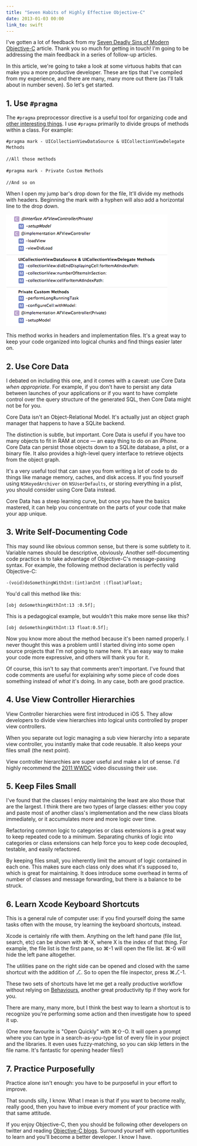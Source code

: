 ```yaml
---
title: "Seven Habits of Highly Effective Objective-C"
date: 2013-01-03 00:00
link_to: swift
---
```


<p>I've gotten a lot of feedback from my <a href="http://ashfurrow.com/blog/seven-deadly-sins-of-modern-objective-c">Seven Deadly Sins of Modern Objective-C</a> article. Thank you so much for getting in touch! I'm going to be addressing the main feedback in a series of follow-up articles.</p>

<p>In this article, we're going to take a look at some virtuous habits that can make you a more productive developer. These are tips that I've compiled from my experience, and there are many, many more out there (as I'll talk about in number seven). So let's get started.</p>

<h2 id="1usepragma">1. Use <code>#pragma</code>

</h2>

<p>The <code>#pragma</code> preprocessor directive is a useful tool for organizing code and <a href="http://nshipster.com/pragma/">other interesting things</a>. I use <code>#pragma</code> primarily to divide groups of methods within a class. For example:</p>

<pre><code>#pragma mark - UICollectionViewDataSource &amp; UICollectionViewDelegate Methods

//All those methods

#pragma mark - Private Custom Methods

//And so on
</code></pre>

<p>When I open my jump bar's drop down for the file, It'll divide my methods with headers. Beginning the mark with a hyphen will also add a horizontal line to the drop down.</p>

<img src="/img/import/blog/seven-habits-of-highly-effective-objective-c/198BD8E3B30B447F807F41D0E186F4A0.png" class="img-responsive" />

<p>This method works in headers and implementation files. It's a great way to keep your code organized into logical chunks and find things easier later on.</p>

<h2 id="2usecoredata">2. Use Core Data</h2>

<p>I debated on including this one, and it comes with a caveat: use Core Data <em>when appropriate</em>. For example, if you don't have to persist any data between launches of your applications or if you want to have complete control over the query structure of the generated SQL, then Core Data might not be for you.</p>

<p>Core Data isn't an Object-Relational Model. It's actually just an object graph manager that happens to have a SQLite backend.</p>

<p>The distinction is subtle, but important. Core Data is useful if you have too many objects to fit in RAM at once — an easy thing to do on an iPhone. Core Data can persist those objects down to a SQLite database, a plist, or a binary file. It also provides a high-level query interface to retrieve objects from the object graph. </p>

<p>It's a very useful tool that can save you from writing a lot of code to do things like manage memory, caches, and disk access. If you find yourself using <code>NSKeyedArchiver</code> on <code>NSUserDefaults</code>, or storing everything in a plist, you should consider using Core Data instead. </p>

<p>Core Data has a steep learning curve, but once you have the basics mastered, it can help you concentrate on the parts of your code that make your app unique. </p>

<h2 id="3writeselfdocumentingcode">3. Write Self-Documenting Code</h2>

<p>This may sound like obvious common sense, but there is some subtlety to it. Variable names should be descriptive, obviously. Another self-documenting code practice is to take advantage of Objective-C's message-passing syntax. For example, the following method declaration is perfectly valid Objective-C:</p>

<pre><code>-(void)doSomethingWithInt:(int)anInt :(float)aFloat;
</code></pre>

<p>You'd call this method like this:</p>

<pre><code>[obj doSomethingWithInt:13 :0.5f];
</code></pre>

<p>This is a pedagogical example, but wouldn't this make more sense like this?</p>

<pre><code>[obj doSomethingWithInt:13 float:0.5f];
</code></pre>

<p>Now you know more about the method because it's been named properly. I never thought this was a problem until I started diving into some open source projects that I'm not going to name here. It's an easy way to make your code more expressive, and others will thank you for it.</p>

<p>Of course, this isn't to say that comments aren't important. I've found that code comments are useful for explaining <em>why</em> some piece of code does something instead of <em>what</em> it's doing. In any case, both are good practice.</p>

<h2 id="4useviewcontrollerhierarchies">4. Use View Controller Hierarchies</h2>

<p>View Controller hierarchies were first introduced in iOS 5. They allow developers to divide view hierarchies into logical units controlled by proper view controllers. </p>

<p>When you separate out logic managing a sub view hierarchy into a separate view controller, you instantly make that code reusable. It also keeps your files small (the next point). </p>

<p>View controller hierarchies are super useful and make a lot of sense. I'd highly recommend the <a href="https://developer.apple.com/videos/wwdc/2011/">2011 WWDC</a> video discussing their use. </p>

<h2 id="5keepfilessmall">5. Keep Files Small</h2>

<p>I've found that the classes I enjoy maintaining the least are also those that are the largest. I think there are two types of large classes: either you copy and paste most of another class's implementation and the new class bloats immediately, or it accumulates more and more logic over time. </p>

<p>Refactoring common logic to categories or class extensions is a great way to keep repeated code to a minimum. Separating chunks of logic into categories or class extensions can help force you to keep code decoupled, testable, and easily refactored. </p>

<p>By keeping files small, you inherently limit the amount of logic contained in each one. This makes sure each class only does what it's supposed to, which is great for maintaining. It does introduce some overhead in terms of number of classes and message forwarding, but there is a balance to be struck. </p>

<h2 id="6learnxcodekeyboardshortcuts">6. Learn Xcode Keyboard Shortcuts</h2>

<p>This is a general rule of computer use: if you find yourself doing the same tasks often with the mouse, try learning the keyboard shortcuts, instead. </p>

<p>Xcode is certainly rife with them. Anything on the left hand pane (file list, search, etc) can be shown with ⌘-X, where X is the index of that thing. For example, the file list is the first pane, so ⌘-1 will open the file list. ⌘-0 will hide the left pane altogether.</p>

<p>The utilities pane on the right side can be opened and closed with the same shortcut with the addition of ⎇. So to open the file inspector, press ⌘⎇-1. </p>

<p>These two sets of shortcuts have let me get a really productive workflow without relying on <a href="http://www.jaythrash.com/blog/2012/06/04/xcode-behaviors-presentation/">Behaviours</a>, another great productivity tip if they work for you. </p>

<p>There are many, many more, but I think the best way to learn a shortcut is to recognize you're performing some action and then investigate how to speed it up.</p>

<p>(One more favourite is "Open Quickly" with ⌘⇧-O. It will open a prompt where you can type in a search-as-you-type list of every file in your project and the libraries. It even uses fuzzy-matching, so you can skip letters in the file name. It's fantastic for opening header files!)</p>

<h2 id="7practicepurposefully">7. Practice Purposefully</h2>

<p>Practice alone isn't enough: you have to be purposeful in your effort to improve. </p>

<p>That sounds silly, I know. What I mean is that if you want to become really, really good, then you have to imbue every moment of your practice with that same attitude. </p>

<p>If you enjoy Objective-C, then you should be following other developers on twitter and reading <a href="http://ashfurrow.com/blog/blog-resources">Objective-C blogs</a>. Surround yourself with opportunities to learn and you'll become a better developer. I know I have. </p>

<!-- more -->

